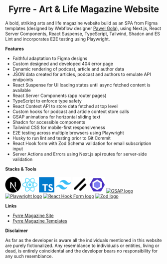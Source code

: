 <div align="center">

<h1>Fyrre - Art & Life Magazine Website</h1>

</div>

A bold, striking arts and life magazine website build as an SPA from Figma templates (designed by Webflow designer <a target="_blank" rel="noopener noreferrer" href="https://www.figma.com/@pawelgola">Pawel Gola</a>), using Next.js, React Server Components, React Suspense, TypeScript, Tailwind, Shadcn and ES Lint and incorporates E2E testing using Playwright.

<strong>Features</strong>
- Faithful adaptation to Figma designs
- Custom designed and developed 404 error page
- Dynamic rendering of podcast, article and author data
- JSON data created for articles, podcast and authors to emulate API endpoints
- React Suspense for UI loading states until async fetched content is available
- React Server Components (app router pages)
- TypeScript to enforce type safety
- React Context API to store data fetched at top level
- Custom hooks for podcast and article context store calls
- GSAP animations for horizontal sliding text
- Shadcn for accessible components
- Tailwind CSS for mobile-first responsiveness
- E2E testing across multiple browsers using Playwright
- Husky to run lint and testing prior to Git Commit
- React Hook form with Zod Schema validation for email subscription input
- Server Actions and Errors using Next.js api routes for server-side validation

<strong>Stacks & Tools</strong>
<br>
<br>
<a target="_blank" rel="noopener noreferrer" href="https://github.com/devicons/devicon/blob/master/icons/nextjs/nextjs-original.svg"><img src="https://github.com/devicons/devicon/blob/master/icons/nextjs/nextjs-original.svg" alt="nextjs logo" width="50" height="50" style="max-width:100%;"></a>
<a target="_blank" rel="noopener noreferrer" href="https://github.com/devicons/devicon/blob/master/icons/react/react-original.svg"><img src="https://github.com/devicons/devicon/blob/master/icons/react/react-original.svg" alt="react logo" width="50" height="50" style="max-width:100%;"></a>
<a target="_blank" rel="noopener noreferrer" href="https://github.com/devicons/devicon/blob/master/icons/typescript/typescript-original.svg"><img src="https://github.com/devicons/devicon/blob/master/icons/typescript/typescript-original.svg" alt="TypeScript logo" width="50" height="50" style="max-width:100%;"></a>
<a target="_blank" rel="noopener noreferrer" href="https://github.com/devicons/devicon/blob/master/icons/tailwindcss/tailwindcss-plain.svg"><img src="https://github.com/devicons/devicon/blob/master/icons/tailwindcss/tailwindcss-plain.svg" alt="Tailwind logo" width="50" height="50" style="max-width:100%;"></a>
<a target="_blank" rel="noopener noreferrer" href="https://github.com/shadcn-ui/ui/blob/main/apps/www/public/favicon-32x32.png"><img src="https://github.com/shadcn-ui/ui/blob/main/apps/www/public/favicon-32x32.png" alt="Shadcn logo" width="50" height="50" style="max-width:100%;"></a>
<a target="_blank" rel="noopener noreferrer" href="https://github.com/devicons/devicon/blob/master/icons/eslint/eslint-original.svg"><img src="https://github.com/devicons/devicon/blob/master/icons/eslint/eslint-original.svg" alt="ES Lint logo" width="50" height="50" style="max-width:100%;"></a>
<a target="_blank" rel="noopener noreferrer" href="https://avatars.githubusercontent.com/u/2386673?s=200&v=4"><img src="https://avatars.githubusercontent.com/u/2386673?s=200&v=4" alt="GSAP logo" width="50" height="50" style="max-width:100%;"></a>
<a target="_blank" rel="noopener noreferrer" href="https://playwright.dev/img/playwright-logo.svg"><img src="https://playwright.dev/img/playwright-logo.svg" alt="Playwright logo" width="50" height="50" style="max-width:100%;"></a>
<a target="_blank" rel="noopener noreferrer" href="https://avatars.githubusercontent.com/u/53986236?s=280&v=4"><img src="https://avatars.githubusercontent.com/u/53986236?s=280&v=4" alt="React Hook Form logo" width="50" height="50" style="max-width:100%;"></a>
<a target="_blank" rel="noopener noreferrer" href="https://zod.dev/logo.svg"><img src="https://zod.dev/logo.svg" alt="Zod logo" width="50" height="50" style="max-width:100%;"></a>

<strong>Links</strong>
- <a target="_blank" rel="noopener noreferrer" href="https://fyrre-magazine.vercel.app/">Fyrre Magazine Site</a>
- <a target="_blank" rel="noopener noreferrer" href="https://www.figma.com/community/file/1136023191939170511/fyrre-magazine-website-webflow-template">Fyrre Magazine Templates</a>

<strong>Disclaimer</strong>

As far as the developer is aware all the individuals mentioned in this website are purely fictionalized. Any resemblance to individuals or entities, living or dead, is entirely coincidental and the developer bears no responsibility for any such resemblance. 
